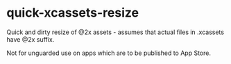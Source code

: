 quick-xcassets-resize
=====================

Quick and dirty resize of @2x assets - assumes that actual files in .xcassets have @2x suffix.

Not for unguarded use on apps which are to be published to App Store.
